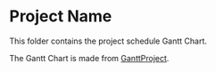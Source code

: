 # Project Name

This folder contains the project schedule Gantt Chart.

The Gantt Chart is made from [GanttProject](https://www.ganttproject.biz/).